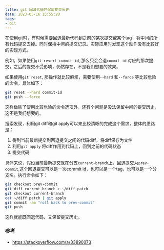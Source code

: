 ```yaml
---
title: git 回滚代码并保留提交历史
date: 2023-05-16 15:55:28
tags:
- Git
---
```

在使用git时，有时候需要回退最新代码到之前的某次提交或某个tag，将中间的所有代码提交去掉。同时保持中间的提交记录。实际应用时发现这个动作没有比较好的实现方式。

例如，如果使用`git revert commit-id`, 那么只会会退`commit-id` 对应的那次提交，之后的提交不受影响，仍然存在，不是我们想要的效果。

如果使用`git reset`, 那操作就比较麻烦，需要使用`--hard` 和`--force` 等比较危险的命令，具体如下：
```bash
git reset --hard commit-id
git push --force
```
这样做除了使用比较危险的命令选项外，还有个问题是没法保留中间的提交历史，这不是我们想要的。

搜索发现，利用git diff和git apply可以来比较清晰的完成这个需求，整体的思路是：
1. 得到当前最新提交到回退提交之间的代码diff，将diff保存为文件
2. 利用`git apply` 将diff作用到代码上，回到之前的代码状态
3. 提交代码

具体来说，假设当前最新提交就在分支`current-branch`上，回退提交为`prev-commit`,这个回退提交可以是一次commit id，也可以是一个tag，也可以是一个分支名。执行命令如下：
```bash
git checkout prev-commit
git diff current-branch > ~/diff.patch
git checkout current-branch
cat ~/diff.patch | git apply
git commit -am "roll back to prev-commit"
git push
```

这样就能既回退代码，又保留提交历史。

### 参考
+ <https://stackoverflow.com/a/33890073>
